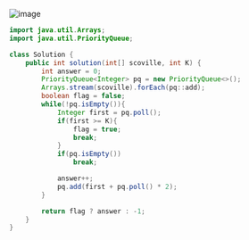 ![image](https://github.com/alswo1212/CNF_codingTest_sturdy/assets/92290312/695fd112-4765-4e09-87d5-9cdb6faf7f44)
```java
import java.util.Arrays;
import java.util.PriorityQueue;

class Solution {
    public int solution(int[] scoville, int K) {
        int answer = 0;
        PriorityQueue<Integer> pq = new PriorityQueue<>();
        Arrays.stream(scoville).forEach(pq::add);
        boolean flag = false;
        while(!pq.isEmpty()){
            Integer first = pq.poll();
            if(first >= K){
                flag = true;
                break;
            }
            if(pq.isEmpty())
                break;

            answer++;
            pq.add(first + pq.poll() * 2);
        }

        return flag ? answer : -1;
    }
}
```
